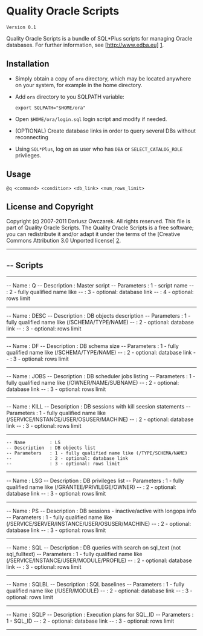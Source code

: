 
Quality Oracle Scripts
======================

    Version 0.1

Quality Oracle Scripts is a bundle of SQL*Plus scripts for managing
Oracle databases. For further information, see [http://www.edba.eu] [1].

Installation
------------

  - Simply obtain a copy of ``ora`` directory, which may be located anywhere
  on your system, for example in the home directory.

  - Add ``ora`` directory to you SQLPATH variable:

        export SQLPATH="$HOME/ora"

  - Open ``$HOME/ora/login.sql`` login script and modify if needed.

  - (OPTIONAL) Create database links in order to query several DBs without reconnecting

  - Using ``SQL*Plus``, log on as user who has ``DBA`` or ``SELECT_CATALOG_ROLE``
  privileges.

Usage
-----

    @q <command> <condition> <db_link> <num_rows_limit>

[1]: http://www.edba.eu     "www.edba.eu"

License and Copyright
---------------------

Copyright (c) 2007-2011 Dariusz Owczarek. All rights reserved. 
This file is part of Quality Oracle Scripts. The Quality Oracle Scripts is
a free software; you can redistribute it and/or adapt it under the terms
of the [Creative Commons Attribution 3.0 Unported license] [2].

[2]: http://creativecommons.org/licenses/by/3.0/     "CC BY 3.0"
-- ------------------------------------------------------------------------------------------------
-- Scripts
----------
-- ------------------------------------------------------------------------------------------------
-- Name         : Q
-- Description  : Master script
-- Parameters   : 1 - script name
--              : 2 - fully qualified name like
--              : 3 - optional: database link
--              : 4 - optional: rows limit
-- ------------------------------------------------------------------------------------------------
-- Name         : DESC
-- Description  : DB objects description
-- Parameters   : 1 - fully qualified name like (/SCHEMA/TYPE/NAME)
--              : 2 - optional: database link
--              : 3 - optional: rows limit
-- ------------------------------------------------------------------------------------------------
-- Name         : DF
-- Description  : DB schema size
-- Parameters   : 1 - fully qualified name like (/SCHEMA/TYPE/NAME)
--              : 2 - optional: database link
--              : 3 - optional: rows limit
-- ------------------------------------------------------------------------------------------------
-- Name         : JOBS
-- Description  : DB scheduler jobs listing
-- Parameters   : 1 - fully qualified name like (/OWNER/NAME/SUBNAME)
--              : 2 - optional: database link
--              : 3 - optional: rows limit
-- ------------------------------------------------------------------------------------------------
-- Name         : KILL
-- Description  : DB sessions with kill seesion statements
-- Parameters   : 1 - fully qualified name like (/SERVICE/INSTANCE/USER/OSUSER/MACHINE)
--              : 2 - optional: database link
--              : 3 - optional: rows limit
-- ------------------------------------------------------------------------------------------------
    -- Name         : LS
    -- Description  : DB objects list
    -- Parameters   : 1 - fully qualified name like (/TYPE/SCHEMA/NAME)
    --              : 2 - optional: database link
    --              : 3 - optional: rows limit
-- ------------------------------------------------------------------------------------------------
-- Name         : LSG
-- Description  : DB privileges list
-- Parameters   : 1 - fully qualified name like (/GRANTEE/PRIVILEGE/OWNER)
--              : 2 - optional: database link
--              : 3 - optional: rows limit
-- ------------------------------------------------------------------------------------------------
-- Name         : PS
-- Description  : DB sessions - inactive/active with longops info
-- Parameters   : 1 - fully qualified name like (/SERVICE/SERVER/INSTANCE/USER/OSUSER/MACHINE)
--              : 2 - optional: database link
--              : 3 - optional: rows limit
-- ------------------------------------------------------------------------------------------------
-- Name         : SQL
-- Description  : DB queries with search on sql_text (not sql_fulltext)
-- Parameters   : 1 - fully qualified name like (/SERVICE/INSTANCE/USER/MODULE/PROFILE)
--              : 2 - optional: database link
--              : 3 - optional: rows limit
-- ------------------------------------------------------------------------------------------------
-- Name         : SQLBL
-- Description  : SQL baselines
-- Parameters   : 1 - fully qualified name like (/USER/MODULE)
--              : 2 - optional: database link
--              : 3 - optional: rows limit
-- ------------------------------------------------------------------------------------------------
-- Name         : SQLP
-- Description  : Execution plans for SQL_ID
-- Parameters   : 1 - SQL_ID
--              : 2 - optional: database link
--              : 3 - optional: rows limit
-- ------------------------------------------------------------------------------------------------

